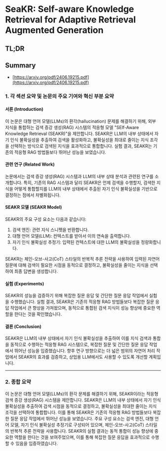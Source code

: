 # SeaKR: Self-aware Knowledge Retrieval for Adaptive Retrieval Augmented Generation
## TL;DR
## Summary
- [https://arxiv.org/pdf/2406.19215.pdf](https://arxiv.org/pdf/2406.19215.pdf)

### 1. 각 섹션 요약 및 논문의 주요 기여와 혁신 부분 요약

#### 서론 (Introduction)
이 논문은 대형 언어 모델(LLMs)의 환각(hallucination) 문제를 해결하기 위해, 외부 지식을 통합하는 검색 증강 생성(RAG) 시스템의 적응형 모델 "SElf-Aware Knowledge Retrieval (SEAKR)"을 제안합니다. SEAKR은 LLM의 내부 상태에서 자기 인식 불확실성을 추출하여 검색을 활성화하고, 불확실성을 최대로 줄이는 지식 조각을 선택하는 방식으로 검색된 지식을 효과적으로 통합합니다. 실험 결과, SEAKR는 기존의 적응형 RAG 방법들보다 뛰어난 성능을 보였습니다.

#### 관련 연구 (Related Work)
논문에서는 검색 증강 생성(RAG) 시스템과 LLM의 내부 상태 분석과 관련된 연구를 소개합니다. 특히, 기존의 RAG 시스템과 달리 SEAKR은 언제 검색을 수행할지, 검색한 지식을 어떻게 통합할지를 LLM의 내부 상태에서 추출된 자기 인식 불확실성을 기반으로 결정하는 점에서 차별화됩니다.

#### SEAKR 모델 (SEAKR Model)
SEAKR의 주요 구성 요소는 다음과 같습니다:
1. 검색 엔진: 관련 지식 스니펫을 반환합니다.
2. 대형 언어 모델(LLM): 컨텍스트를 받아서 이의 연속을 출력합니다.
3. 자기 인식 불확실성 추정기: 입력된 컨텍스트에 대한 LLM의 불확실성을 정량화합니다.

SEAKR는 체인-오브-사고(CoT) 스타일의 반복적 추론 전략을 사용하여 입력된 자연어 질문에 대해 검색이 필요한 시점을 동적으로 결정하고, 불확실성을 줄이는 지식을 선택하여 최종 답변을 생성합니다.

#### 실험 (Experiments)
SEAKR의 성능을 검증하기 위해 복잡한 질문 응답 및 간단한 질문 응답 작업에서 실험을 수행했습니다. 실험 결과, SEAKR은 기존의 적응형 RAG 방법들보다 복잡한 질문 응답 작업에서 큰 향상을 가져왔으며, 동적으로 통합된 검색 지식이 성능 향상에 중요한 역할을 한다는 것을 확인했습니다.

#### 결론 (Conclusion)
SEAKR은 LLM의 내부 상태에서 자기 인식 불확실성을 추출하여 이를 지식 검색과 통합을 동적으로 수행하는 적응형 RAG 시스템으로, 복잡한 질문 및 간단한 질문 응답 작업에서 뛰어난 성능을 입증했습니다. 향후 연구 방향으로는 더 넓은 범위의 자연어 처리 작업에서 SEAKR의 효과를 검증하고, 상업용 LLM에서도 사용할 수 있도록 개선할 계획입니다.

---
### 2. 종합 요약

이 논문은 대형 언어 모델(LLMs)의 환각 문제를 해결하기 위해, SEAKR이라는 적응형 검색 증강 생성(RAG) 시스템을 제안합니다. SEAKR은 LLM의 내부 상태에서 자기 인식 불확실성을 추출하여 검색 시점을 동적으로 결정하고, 불확실성을 최대한 줄이는 지식 조각을 선택하여 통합합니다. 이를 통해 SEAKR은 기존의 적응형 RAG 방법들보다 복잡한 질문 응답 작업에서 뛰어난 성능을 보였습니다. 주요 구성 요소는 검색 엔진, 대형 언어 모델, 자기 인식 불확실성 추정기로 구성되어 있으며, 체인-오브-사고(CoT) 스타일의 반복적 추론 전략을 사용합니다. SEAKR의 실험 결과는 동적 통합이 성능 향상에 중요한 역할을 한다는 것을 보여주었으며, 이를 통해 복잡한 질문 응답을 효과적으로 수행할 수 있음을 입증하였습니다.